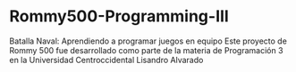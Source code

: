 # Rommy500-Programming-III
Batalla Naval: Aprendiendo a programar juegos en equipo Este proyecto de Rommy 500 fue desarrollado como parte de la materia de Programación 3 en la Universidad Centroccidental Lisandro Alvarado
